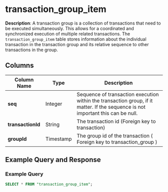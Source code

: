 # transaction_group_item
**Description**: A transaction group is a collection of transactions that need to be executed simultaneously. This allows for a coordinated and synchronized execution of multiple related transactions. The `transaction_group_item` table stores information about the individual transaction in the transaction group and its relative sequence to other transactions in the group.
## Columns

| Column Name     | Type       | Description                                                                            |
|-----------------|------------|----------------------------------------------------------------------------------------|
| **seq**            | Integer    |  Sequence of transaction execution within the transaction group, if it matter. If the sequence is not important this can be null.                 |               
| **transactionId**       | String     |  The transaction id (Foreign key to transaction)                                          |
| **groupId**     | Timestamp  |  The group id of the transaction ( Foreign key to transaction_group )                              |


## Example Query and Response

### Example Query
```sql
SELECT * FROM "transaction_group_item";
```
